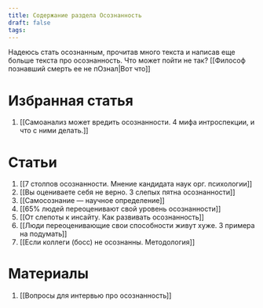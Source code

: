 ```yaml
---
title: Содержание раздела Осознанность
draft: false
tags:
---
```

Надеюсь стать осознанным, прочитав много текста и написав еще больше текста про осознанность. Что может пойти не так? [[Философ познавший смерть ее не пОзнал|Вот что]]

# Избранная статья

1. [[Самоанализ может вредить осознанности. 4 мифа интроспекции, и что с ними делать.]]
# Статьи
1. [[7 столпов осознанности. Мнение кандидата наук орг. психологии]]
2. [[Вы оцениваете себя не верно. 3 слепых пятна осознанности]]
3. [[Самосознание — научное определение]]
4. [[65% людей переоценивают свой уровень осознанности]]
5. [[От слепоты к инсайту.  Как развивать осознанность]]
6. [[Люди переоценивающие свои способности живут хуже. 3 примера на подумать]]
7. [[Если коллеги (босс) не осознанны. Методология]]

# Материалы

1. [[Вопросы для интервью про осознанность]]